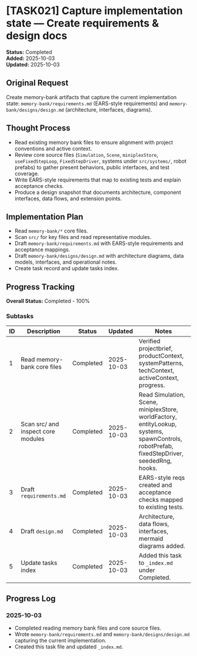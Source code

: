 # [TASK021] Capture implementation state — Create requirements & design docs

**Status:** Completed  
**Added:** 2025-10-03  
**Updated:** 2025-10-03

## Original Request
Create memory-bank artifacts that capture the current implementation state: `memory-bank/requirements.md` (EARS-style requirements) and `memory-bank/designs/design.md` (architecture, interfaces, diagrams).

## Thought Process
- Read existing memory bank files to ensure alignment with project conventions and active context.
- Review core source files (`Simulation`, `Scene`, `miniplexStore`, `useFixedStepLoop`, `FixedStepDriver`, systems under `src/systems/`, robot prefabs) to gather present behaviors, public interfaces, and test coverage.
- Write EARS-style requirements that map to existing tests and explain acceptance checks.
- Produce a design snapshot that documents architecture, component interfaces, data flows, and extension points.

## Implementation Plan
- Read `memory-bank/*` core files.
- Scan `src/` for key files and read representative modules.
- Draft `memory-bank/requirements.md` with EARS-style requirements and acceptance mappings.
- Draft `memory-bank/designs/design.md` with architecture diagrams, data models, interfaces, and operational notes.
- Create task record and update tasks index.

## Progress Tracking
**Overall Status:** Completed - 100%

### Subtasks
| ID | Description | Status | Updated | Notes |
|----|-------------|--------|---------|-------|
| 1 | Read memory-bank core files | Completed | 2025-10-03 | Verified projectbrief, productContext, systemPatterns, techContext, activeContext, progress. |
| 2 | Scan src/ and inspect core modules | Completed | 2025-10-03 | Read Simulation, Scene, miniplexStore, worldFactory, entityLookup, systems, spawnControls, robotPrefab, fixedStepDriver, seededRng, hooks. |
| 3 | Draft `requirements.md` | Completed | 2025-10-03 | EARS-style reqs created and acceptance checks mapped to existing tests. |
| 4 | Draft `design.md` | Completed | 2025-10-03 | Architecture, data flows, interfaces, mermaid diagrams added. |
| 5 | Update tasks index | Completed | 2025-10-03 | Added this task to `_index.md` under Completed. |

## Progress Log
### 2025-10-03
- Completed reading memory bank files and core source files.
- Wrote `memory-bank/requirements.md` and `memory-bank/designs/design.md` capturing the current implementation.
- Created this task file and updated `_index.md`.


